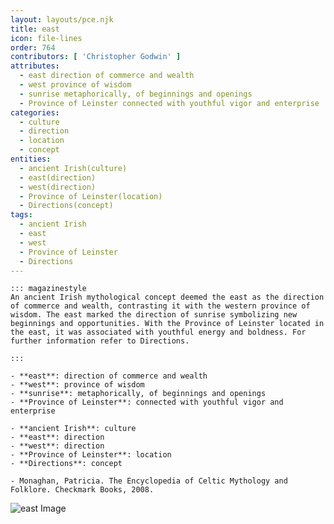 ```yaml
---
layout: layouts/pce.njk
title: east
icon: file-lines
order: 764
contributors: [ 'Christopher Godwin' ]
attributes:
  - east direction of commerce and wealth
  - west province of wisdom
  - sunrise metaphorically, of beginnings and openings
  - Province of Leinster connected with youthful vigor and enterprise
categories:
  - culture
  - direction
  - location
  - concept
entities:
  - ancient Irish(culture)
  - east(direction)
  - west(direction)
  - Province of Leinster(location)
  - Directions(concept)
tags:
  - ancient Irish
  - east
  - west
  - Province of Leinster
  - Directions
---
```

``` tab [group1:Info]
::: magazinestyle
An ancient Irish mythological concept deemed the east as the direction of commerce and wealth, contrasting it with the western province of wisdom. The east marked the direction of sunrise symbolizing new beginnings and opportunities. With the Province of Leinster located in the east, it was associated with youthful energy and boldness. For further information refer to Directions.

:::
```
``` tab [group1:Attributes]
- **east**: direction of commerce and wealth
- **west**: province of wisdom
- **sunrise**: metaphorically, of beginnings and openings
- **Province of Leinster**: connected with youthful vigor and enterprise
```
``` tab [group1:Entities]
- **ancient Irish**: culture
- **east**: direction
- **west**: direction
- **Province of Leinster**: location
- **Directions**: concept
```
``` tab [group1:Sources]
- Monaghan, Patricia. The Encyclopedia of Celtic Mythology and Folklore. Checkmark Books, 2008.
```
![east Image](https://upload.wikimedia.org/wikipedia/commons/thumb/7/7d/Compass_Rose_English_East.svg/1200px-Compass_Rose_English_East.svg.png)
